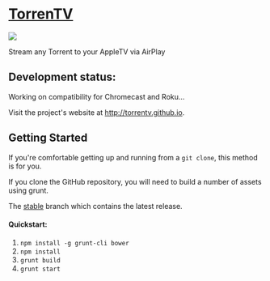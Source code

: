 # [TorrenTV](https://github.com/torrentv/torrentv)

![](https://i.cloudup.com/lML9s1g0Ke.png)

Stream any Torrent to your AppleTV via AirPlay

## Development status:

Working on compatibility for Chromecast and Roku...

Visit the project's website at <http://torrentv.github.io>.

## Getting Started

If you're comfortable getting up and running from a `git clone`, this method is for you.

If you clone the GitHub repository, you will need to build a number of assets using grunt.

The [stable](https://github.com/torrentv/torrentv/tree/stable) branch which contains the latest release.

#### Quickstart:

1. `npm install -g grunt-cli bower`
1. `npm install`
1. `grunt build`
1. `grunt start`

